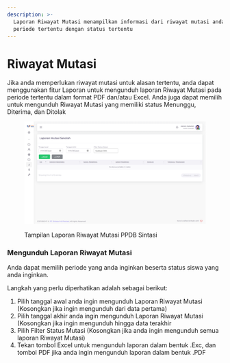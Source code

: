 ```yaml
---
description: >-
  Laporan Riwayat Mutasi menampilkan informasi dari riwayat mutasi anda pada
  periode tertentu dengan status tertentu
---
```


# Riwayat Mutasi

Jika anda memperlukan riwayat mutasi untuk alasan tertentu, anda dapat menggunakan fitur Laporan untuk mengunduh laporan Riwayat Mutasi pada periode tertentu dalam format PDF dan/atau Excel. Anda juga dapat memilih untuk mengunduh Riwayat Mutasi yang memiliki status Menunggu, Diterima, dan Ditolak

<figure><img src="../../.gitbook/assets/image (29).png" alt=""><figcaption><p>Tampilan  Laporan Riwayat Mutasi PPDB Sintasi</p></figcaption></figure>

### Mengunduh Laporan Riwayat Mutasi <a href="#mengunduh-laporan-pendaftaran-siswa" id="mengunduh-laporan-pendaftaran-siswa"></a>

Anda dapat memilih periode yang anda inginkan beserta status siswa yang anda inginkan.

Langkah yang perlu diperhatikan adalah sebagai berikut:

1. Pilih tanggal awal anda ingin mengunduh Laporan Riwayat Mutasi (Kosongkan jika ingin mengunduh dari data pertama)
2. Pilih tanggal akhir anda ingin mengunduh Laporan Riwayat Mutasi (Kosongkan jika ingin mengunduh hingga data terakhir
3. Pilih Filter Status Mutasi (Kosongkan jika anda ingin mengunduh semua laporan Riwayat Mutasi)
4. Tekan tombol Excel untuk mengunduh laporan dalam bentuk .Exc, dan tombol PDF jika anda ingin mengunduh laporan dalam bentuk .PDF
